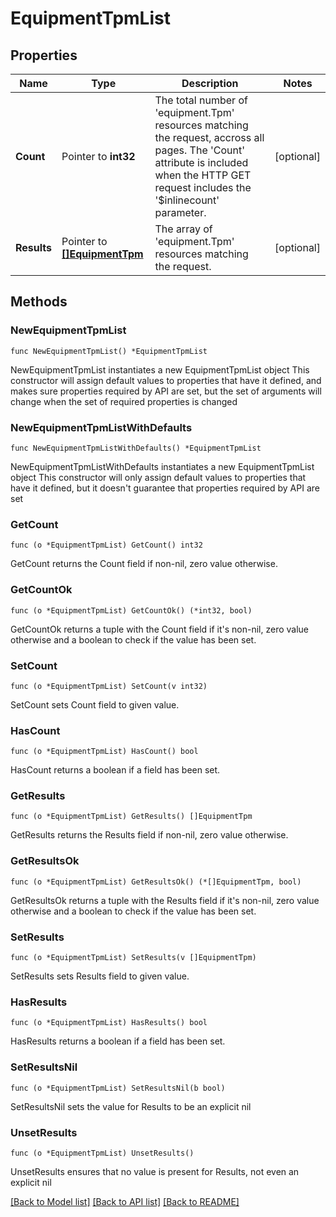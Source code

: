# EquipmentTpmList

## Properties

Name | Type | Description | Notes
------------ | ------------- | ------------- | -------------
**Count** | Pointer to **int32** | The total number of &#39;equipment.Tpm&#39; resources matching the request, accross all pages. The &#39;Count&#39; attribute is included when the HTTP GET request includes the &#39;$inlinecount&#39; parameter. | [optional] 
**Results** | Pointer to [**[]EquipmentTpm**](equipment.Tpm.md) | The array of &#39;equipment.Tpm&#39; resources matching the request. | [optional] 

## Methods

### NewEquipmentTpmList

`func NewEquipmentTpmList() *EquipmentTpmList`

NewEquipmentTpmList instantiates a new EquipmentTpmList object
This constructor will assign default values to properties that have it defined,
and makes sure properties required by API are set, but the set of arguments
will change when the set of required properties is changed

### NewEquipmentTpmListWithDefaults

`func NewEquipmentTpmListWithDefaults() *EquipmentTpmList`

NewEquipmentTpmListWithDefaults instantiates a new EquipmentTpmList object
This constructor will only assign default values to properties that have it defined,
but it doesn't guarantee that properties required by API are set

### GetCount

`func (o *EquipmentTpmList) GetCount() int32`

GetCount returns the Count field if non-nil, zero value otherwise.

### GetCountOk

`func (o *EquipmentTpmList) GetCountOk() (*int32, bool)`

GetCountOk returns a tuple with the Count field if it's non-nil, zero value otherwise
and a boolean to check if the value has been set.

### SetCount

`func (o *EquipmentTpmList) SetCount(v int32)`

SetCount sets Count field to given value.

### HasCount

`func (o *EquipmentTpmList) HasCount() bool`

HasCount returns a boolean if a field has been set.

### GetResults

`func (o *EquipmentTpmList) GetResults() []EquipmentTpm`

GetResults returns the Results field if non-nil, zero value otherwise.

### GetResultsOk

`func (o *EquipmentTpmList) GetResultsOk() (*[]EquipmentTpm, bool)`

GetResultsOk returns a tuple with the Results field if it's non-nil, zero value otherwise
and a boolean to check if the value has been set.

### SetResults

`func (o *EquipmentTpmList) SetResults(v []EquipmentTpm)`

SetResults sets Results field to given value.

### HasResults

`func (o *EquipmentTpmList) HasResults() bool`

HasResults returns a boolean if a field has been set.

### SetResultsNil

`func (o *EquipmentTpmList) SetResultsNil(b bool)`

 SetResultsNil sets the value for Results to be an explicit nil

### UnsetResults
`func (o *EquipmentTpmList) UnsetResults()`

UnsetResults ensures that no value is present for Results, not even an explicit nil

[[Back to Model list]](../README.md#documentation-for-models) [[Back to API list]](../README.md#documentation-for-api-endpoints) [[Back to README]](../README.md)



